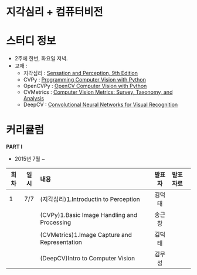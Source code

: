 
# 지각심리 + 컴퓨터비전

# 스터디 정보 
* 2주에 한번, 화요일 저녁.
* 교재 : 
  - 지각심리 : [Sensation and Perception, 9th Edition](http://www.amazon.com/Sensation-Perception-CourseMate-Printed-Access/dp/1133958494)
  - CVPy : [Programming Computer Vision with Python](http://www.amazon.com/Programming-Computer-Vision-Python-algorithms/dp/1449316549/)
  - OpenCVPy :  [OpenCV Computer Vision with Python](http://www.amazon.com/OpenCV-Computer-Vision-Python-Joseph/dp/1506080944)
  - CVMetrics : [Computer Vision Metrics: Survey, Taxonomy, and Analysis](http://www.amazon.com/Computer-Vision-Metrics-Taxonomy-Analysis/dp/1430259299/)
  - DeepCV : [Convolutional Neural Networks for Visual Recognition](http://cs231n.stanford.edu/syllabus.html)

# 커리큘럼
<b>PART I</b>
* 2015년 7월 ~ 

| 회차  | 일시   | 내용                                  | 발표자  |              발표자료                    |
| ----- |:------:| :-------------------------------------|:-------:|:---------------------------------------- |
| 1 |7/7|(지각심리)1.Introductin to Perception |김덕태| |
|   |   |(CVPy)1.Basic Image Handling and Processing |송근창||
|   |   |(CVMetrics)1.Image Capture and Representation |김덕태||
|   |   |(DeepCV)Intro to Computer Vision |김무성||
